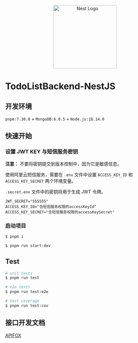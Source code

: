 <p align="center">
  <a href="http://nestjs.com/" target="blank"><img src="https://nestjs.com/img/logo-small.svg" width="200" alt="Nest Logo" /></a>
</p>

[circleci-image]: https://img.shields.io/circleci/build/github/nestjs/nest/master?token=abc123def456

# TodoListBackend-NestJS

## 开发环境

`pnpm:7.30.0` + `MongoDB:6.0.5` + `Node.js:18.14.0`

## 快速开始

### 设置 JWT KEY 与短信服务密钥

**注意：**
不要将密钥提交到版本控制中，因为它是敏感信息。

使用阿里云短信服务，需要在 `.env` 文件中设置 `ACCESS_KEY_ID` 和 `ACCESS_KEY_SECRET` 两个环境变量。

`.secret.env` 文件中的密钥将用于生成 JWT 令牌。

```env
JWT_SECRET="555555"
ACCESS_KEY_ID="含短信服务权限的accessKeyId"
ACCESS_KEY_SECRET="含短信服务权限的accessKeySecret"
```

### 启动项目

```bash
$ pnpm i

$ pnpm run start:dev
```

## Test

```bash
# unit tests
$ pnpm run test

# e2e tests
$ pnpm run test:e2e

# test coverage
$ pnpm run test:cov
```

## 接口开发文档

[APIFOX](https://www.apifox.cn/web/invite?token=tcoiS-8rkbLuoBzMhq81x)
